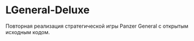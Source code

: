 LGeneral-Deluxe
===============

Повторная реализация стратегической игры Panzer General с открытым исходным кодом.
